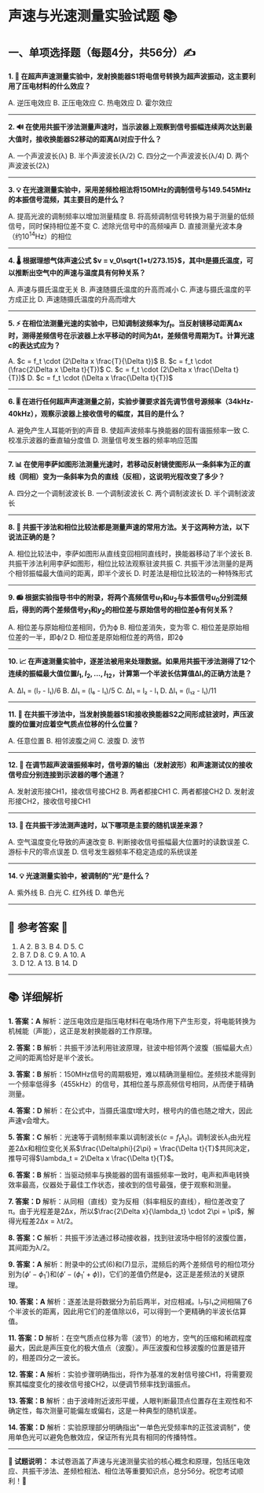 # 声速与光速测量实验试题 📚

## 一、单项选择题（每题4分，共56分）✍️

**1. 🎯 在超声声速测量实验中，发射换能器S1将电信号转换为超声波振动，这主要利用了压电材料的什么效应？**

A. 逆压电效应
B. 正压电效应
C. 热电效应
D. 霍尔效应

---

**2. 🔊 在使用共振干涉法测量声速时，当示波器上观察到信号振幅连续两次达到最大值时，接收换能器S2移动的距离Δl对应于什么？**

A. 一个声波波长(λ)
B. 半个声波波长(λ/2)
C. 四分之一个声波波长(λ/4)
D. 两个声波波长(2λ)

---

**3. 💡 在光速测量实验中，采用差频检相法将150MHz的调制信号与149.545MHz的本振信号混频，其主要目的是什么？**

A. 提高光波的调制频率以增加测量精度
B. 将高频调制信号转换为易于测量的低频信号，同时保持相位差不变
C. 滤除光信号中的高频噪声
D. 直接测量光波本身（约$10^{14}$Hz）的相位

---

**4. 🌡️ 根据理想气体声速公式 $v = v_0\sqrt{1+t/273.15}$，其中t是摄氏温度，可以推断出空气中的声速与温度具有何种关系？**

A. 声速与摄氏温度无关
B. 声速随摄氏温度的升高而减小
C. 声速与摄氏温度的平方成正比
D. 声速随摄氏温度的升高而增大

---

**5. ⚡ 在相位法测量光速的实验中，已知调制波频率为$f_t$。当反射镜移动距离Δx时，测得差频信号在示波器上水平移动的时间为Δt，差频信号周期为T。计算光速c的表达式应为？**

A. $c = f_t \cdot (2\Delta x \frac{T}{\Delta t})$
B. $c = f_t \cdot (\frac{2\Delta x \Delta t}{T})$
C. $c = f_t \cdot (2\Delta x \frac{\Delta t}{T})$
D. $c = f_t \cdot (\Delta x \frac{\Delta t}{T})$

---

**6. 🎚️ 在进行任何超声声速测量之前，实验步骤要求首先调节信号源频率（34kHz-40kHz），观察示波器上接收信号的幅度，其目的是什么？**

A. 避免产生人耳能听到的声音
B. 使超声波频率与换能器的固有谐振频率一致
C. 校准示波器的垂直轴分度值
D. 测量信号发生器的频率响应范围

---

**7. 📊 在使用李萨如图形法测量光速时，若移动反射镜使图形从一条斜率为正的直线（同相）变为一条斜率为负的直线（反相），这说明光程改变了多少？**

A. 四分之一个调制波波长
B. 一个调制波波长
C. 两个调制波波长
D. 半个调制波波长

---

**8. 🔬 共振干涉法和相位比较法都是测量声速的常用方法。关于这两种方法，以下说法正确的是？**

A. 相位比较法中，李萨如图形从直线变回相同直线时，换能器移动了半个波长
B. 共振干涉法利用李萨如图形，相位比较法观察驻波共振
C. 共振干涉法测量的是两个相邻振幅最大值间的距离，即半个波长
D. 时差法是相位比较法的一种特殊形式

---

**9. 📻 根据实验指导书中的附录，将两个高频信号$u_1$和$u_2$与本振信号$u_0$分别混频后，得到的两个差频信号$y_1$和$y_2$的相位差与原始信号的相位差ϕ有何关系？**

A. 相位差与原始相位差相同，仍为ϕ
B. 相位差消失，变为零
C. 相位差是原始相位差的一半，即ϕ/2
D. 相位差是原始相位差的两倍，即2ϕ

---

**10. 📈 在声速测量实验中，逐差法被用来处理数据。如果用共振干涉法测得了12个连续的振幅最大值位置$l_1, l_2, ..., l_{12}$，计算第一个半波长估算值Δl₁的正确方法是？**

A. Δl₁ = (l₇ - l₁)/6
B. Δl₁ = (l₆ - l₁)/5
C. Δl₁ = l₂ - l₁
D. Δl₁ = (l₁₂ - l₁)/11

---

**11. 🌊 在共振干涉法中，当发射换能器S1和接收换能器S2之间形成驻波时，声压波腹的位置对应着空气质点位移的什么位置？**

A. 任意位置
B. 相邻波腹之间
C. 波腹
D. 波节

---

**12. 🔌 在调节超声波谐振频率时，信号源的输出（发射波形）和声速测试仪的接收信号应分别连接到示波器的哪个通道？**

A. 发射波形接CH1，接收信号接CH2
B. 两者都接CH1
C. 两者都接CH2
D. 发射波形接CH2，接收信号接CH1

---

**13. 🎯 在共振干涉法测声速时，以下哪项是主要的随机误差来源？**

A. 空气温度变化导致的声速改变
B. 判断接收信号振幅最大位置时的读数误差
C. 游标卡尺的零点误差
D. 信号发生器频率不稳定造成的系统误差

---

**14. 💡 光速测量实验中，被调制的"光"是什么？**

A. 紫外线
B. 白光
C. 红外线
D. 单色光

---

## 🎯 参考答案 📝

1. A  2. B  3. B  4. D  5. C
6. B  7. D  8. C  9. A  10. A
11. D  12. A  13. B  14. D

---

## 📚 详细解析

**1. 答案：A**
解析：逆压电效应是指压电材料在电场作用下产生形变，将电能转换为机械能（声能），这正是发射换能器的工作原理。

**2. 答案：B**
解析：共振干涉法利用驻波原理，驻波中相邻两个波腹（振幅最大点）之间的距离恰好是半个波长。

**3. 答案：B**
解析：150MHz信号的周期极短，难以精确测量相位。差频技术能得到一个频率低得多（455kHz）的信号，其相位差与原高频信号相同，从而便于精确测量。

**4. 答案：D**
解析：在公式中，当摄氏温度t增大时，根号内的值也随之增大，因此声速v会增大。

**5. 答案：C**
解析：光速等于调制频率乘以调制波长($c = f_t \lambda_t$)。调制波长$\lambda_t$由光程差2Δx和相位变化关系$\frac{\Delta\phi}{2\pi} = \frac{\Delta t}{T}$共同决定，推导可得$\lambda_t = 2\Delta x \frac{\Delta t}{T}$。

**6. 答案：B**
解析：当驱动频率与换能器的固有谐振频率一致时，电声和声电转换效率最高，仪器处于最佳工作状态，接收到的信号最强，便于观察和测量。

**7. 答案：D**
解析：从同相（直线）变为反相（斜率相反的直线），相位差改变了π。由于光程差是2Δx，所以$\frac{2\Delta x}{\lambda_t} \cdot 2\pi = \pi$，解得光程差2Δx = λt/2。

**8. 答案：C**
解析：共振干涉法通过移动接收器，找到驻波场中相邻的波腹位置，其间距为λ/2。

**9. 答案：A**
解析：附录中的公式(6)和(7)显示，混频后的两个差频信号的相位项分别为$(\phi' - \phi_1')$和$(\phi' - (\phi_1' + \phi))$，它们的差值仍然是ϕ，这正是差频法的关键原理。

**10. 答案：A**
解析：逐差法是将数据分为前后两半，对应相减。l₇与l₁之间相隔了6个半波长的距离，因此用它们的差值除以6，可以得到一个更精确的半波长估算值。

**11. 答案：D**
解析：在空气质点位移为零（波节）的地方，空气的压缩和稀疏程度最大，因此是声压变化的极大值点（波腹）。声压波腹和位移波腹的位置是错开的，相差四分之一波长。

**12. 答案：A**
解析：实验步骤明确指出，将作为基准的发射信号接CH1，将需要观察其幅度变化的接收信号接CH2，以便调节频率找到谐振点。

**13. 答案：B**
解析：由于波峰附近波形平缓，人眼判断最顶点位置存在主观性和不确定性，每次测量可能偏左或偏右，这是一种典型的随机误差。

**14. 答案：D**
解析：实验原理部分明确指出"一单色光受频率ft的正弦波调制"，使用单色光可以避免色散效应，保证所有光具有相同的传播特性。

---

**📖 试题说明：** 本试卷涵盖了声速与光速测量实验的核心概念和原理，包括压电效应、共振干涉法、差频检相法、相位法等重要知识点，总分56分。祝您考试顺利！🎉